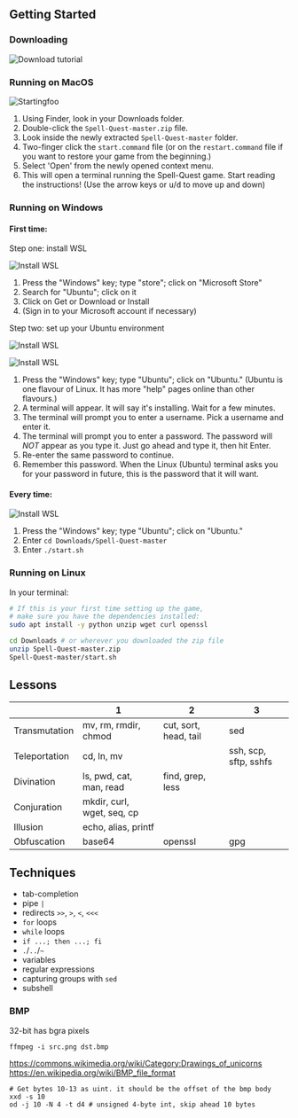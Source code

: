 ## Getting Started

### Downloading

![Download tutorial](https://duck-of-doom.com/spell-quest/download.gif)

### Running on MacOS

![Startingfoo](https://duck-of-doom.com/spell-quest/start-macos2.gif)

1. Using Finder, look in your Downloads folder.
2. Double-click the `Spell-Quest-master.zip` file.
3. Look inside the newly extracted `Spell-Quest-master` folder.
4. Two-finger click the `start.command` file (or on the `restart.command` file if you want to restore your game from the beginning.)
5. Select 'Open' from the newly opened context menu.
6. This will open a terminal running the Spell-Quest game. Start reading the instructions! (Use the arrow keys or <kbd>u</kbd>/<kbd>d</kbd> to move up and down)

### Running on Windows

#### First time:
Step one: install WSL

![Install WSL](https://duck-of-doom.com/spell-quest/wsl-install.gif)

1. Press the "Windows" key; type "store"; click on "Microsoft Store"
2. Search for "Ubuntu"; click on it
3. Click on Get or Download or Install
4. (Sign in to your Microsoft account if necessary)

Step two: set up your Ubuntu environment

![Install WSL](https://duck-of-doom.com/spell-quest/wsl-open-terminal.gif)

![Install WSL](https://duck-of-doom.com/spell-quest/wsl-create-user.gif)

1. Press the "Windows" key; type "Ubuntu"; click on "Ubuntu." (Ubuntu is one flavour of Linux. It has more "help" pages online than other flavours.)
2. A terminal will appear. It will say it's installing. Wait for a few minutes.
3. The terminal will prompt you to enter a username. Pick a username and enter it.
4. The terminal will prompt you to enter a password. The password will _NOT_ appear as you type it. Just go ahead and type it, then hit Enter.
5. Re-enter the same password to continue.
6. Remember this password. When the Linux (Ubuntu) terminal asks you for your password in future, this is the password that it will want.

#### Every time:

![Install WSL](https://duck-of-doom.com/spell-quest/wsl-open-terminal.gif)

1. Press the "Windows" key; type "Ubuntu"; click on "Ubuntu."
2. Enter `cd Downloads/Spell-Quest-master`
3. Enter `./start.sh`

### Running on Linux

In your terminal:

```bash
# If this is your first time setting up the game,
# make sure you have the dependencies installed:
sudo apt install -y python unzip wget curl openssl
``` 

```bash
cd Downloads # or wherever you downloaded the zip file
unzip Spell-Quest-master.zip
Spell-Quest-master/start.sh
```

## Lessons

| | 1 | 2 | 3 |
| - | - | - | - |
| Transmutation | mv, rm, rmdir, chmod | cut, sort, head, tail | sed |
| Teleportation | cd, ln, mv | | ssh, scp, sftp, sshfs |
| Divination | ls, pwd, cat, man, read | find, grep, less |
| Conjuration | mkdir, curl, wget, seq, cp |
| Illusion | echo, alias, printf |
| Obfuscation | base64 | openssl | gpg |


## Techniques

* tab-completion
* pipe `|`
* redirects `>>`, `>`, `<`, `<<<`
* `for` loops
* `while` loops
* `if ...; then ...; fi`
* `.`/`..`/`~`
* variables
* regular expressions
* capturing groups with `sed`
* subshell

### BMP

32-bit has bgra pixels

```
ffmpeg -i src.png dst.bmp
```

https://commons.wikimedia.org/wiki/Category:Drawings_of_unicorns
https://en.wikipedia.org/wiki/BMP_file_format

```
# Get bytes 10-13 as uint. it should be the offset of the bmp body
xxd -s 10 
od -j 10 -N 4 -t d4 # unsigned 4-byte int, skip ahead 10 bytes
```

